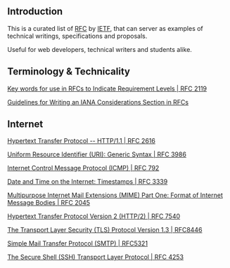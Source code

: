 ## Introduction

This is a curated list of [RFC](https://en.wikipedia.org/wiki/Request_for_Comments) by [IETF](https://en.wikipedia.org/wiki/Internet_Engineering_Task_Force), that can server as examples of technical writings, specifications and proposals.

Useful for web developers, technical writers and students alike.

## Terminology & Technicality

[Key words for use in RFCs to Indicate Requirement Levels | RFC 2119](https://datatracker.ietf.org/doc/html/rfc2119)

[Guidelines for Writing an IANA Considerations Section in RFCs](https://datatracker.ietf.org/doc/html/rfc2434)

## Internet

[Hypertext Transfer Protocol -- HTTP/1.1 | RFC 2616](https://datatracker.ietf.org/doc/html/rfc2616)

[Uniform Resource Identifier (URI): Generic Syntax | RFC 3986](https://datatracker.ietf.org/doc/html/rfc3986)

[Internet Control Message Protocol (ICMP) | RFC 792](https://datatracker.ietf.org/doc/html/rfc792)

[Date and Time on the Internet: Timestamps | RFC 3339](https://datatracker.ietf.org/doc/html/rfc3339)

[Multipurpose Internet Mail Extensions (MIME) Part One: Format of Internet Message Bodies | RFC 2045](https://datatracker.ietf.org/doc/html/rfc2045)

[Hypertext Transfer Protocol Version 2 (HTTP/2) | RFC 7540](https://datatracker.ietf.org/doc/html/rfc7540)

[The Transport Layer Security (TLS) Protocol Version 1.3 | RFC8446](https://datatracker.ietf.org/doc/html/rfc8446)

[Simple Mail Transfer Protocol (SMTP) | RFC5321](https://datatracker.ietf.org/doc/html/rfc5321)

[The Secure Shell (SSH) Transport Layer Protocol | RFC 4253](https://datatracker.ietf.org/doc/html/rfc4253)
